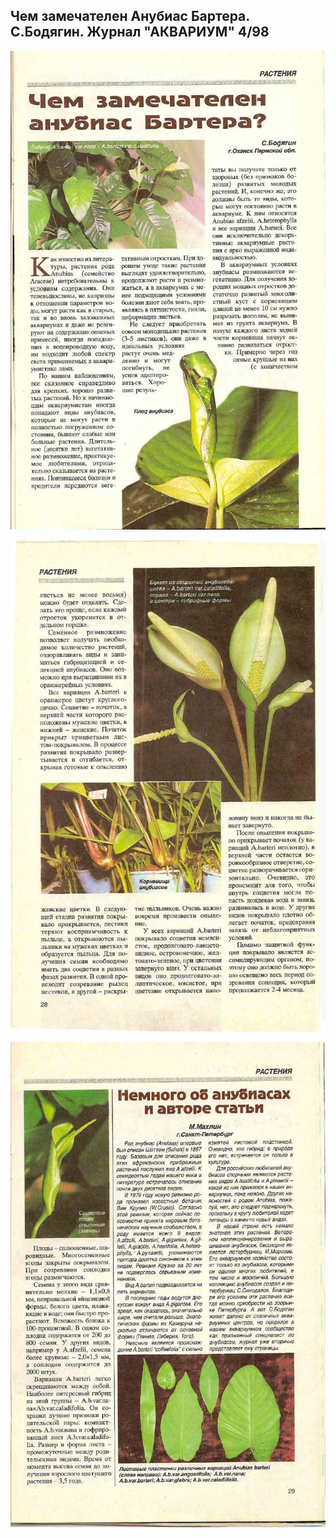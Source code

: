 ## Чем замечателен Анубиас Бартера. С.Бодягин. Журнал "АКВАРИУМ" 4/98

![](./01.jpg)

![](./02.jpg)

![](./03.jpg)
